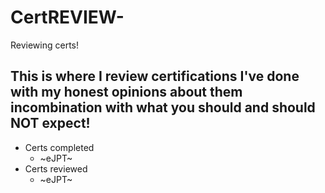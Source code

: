 # CertREVIEW-
Reviewing certs!


## This is where I review certifications I've done with my honest opinions about them incombination with what you should and should NOT expect!

- Certs completed 
  - ~eJPT~
- Certs reviewed
  - ~eJPT~   
